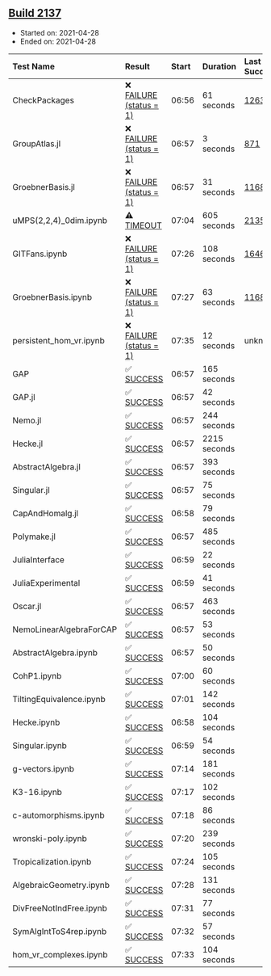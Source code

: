 ## [Build 2137](https://oscarci.mathematik.uni-kl.de/job/oscar-stable/2137/)

* Started on: 2021-04-28
* Ended on: 2021-04-28

| Test Name    | Result | Start | Duration | Last Success | First Failure |
|:-------------|:-------|:------|:---------|:-------------|:--------------|
| CheckPackages | ❌ [FAILURE (status = 1)](https://oscarci.mathematik.uni-kl.de/job/oscar-stable/2137/artifact/logs/build-2137/CheckPackages.log) | 06:56 | 61 seconds | [1263](https://oscarci.mathematik.uni-kl.de/job/oscar-stable/1263/) | [1264](https://oscarci.mathematik.uni-kl.de/job/oscar-stable/1264/) |
| GroupAtlas.jl | ❌ [FAILURE (status = 1)](https://oscarci.mathematik.uni-kl.de/job/oscar-stable/2137/artifact/logs/build-2137/GroupAtlas.jl.log) | 06:57 | 3 seconds | [871](https://oscarci.mathematik.uni-kl.de/job/oscar-stable/871/) | [872](https://oscarci.mathematik.uni-kl.de/job/oscar-stable/872/) |
| GroebnerBasis.jl | ❌ [FAILURE (status = 1)](https://oscarci.mathematik.uni-kl.de/job/oscar-stable/2137/artifact/logs/build-2137/GroebnerBasis.jl.log) | 06:57 | 31 seconds | [1168](https://oscarci.mathematik.uni-kl.de/job/oscar-stable/1168/) | [1169](https://oscarci.mathematik.uni-kl.de/job/oscar-stable/1169/) |
| uMPS(2,2,4)_0dim.ipynb | ⚠ [TIMEOUT](https://oscarci.mathematik.uni-kl.de/job/oscar-stable/2137/artifact/logs/build-2137/uMPS-2-2-4-_0dim.ipynb.log) | 07:04 | 605 seconds | [2135](https://oscarci.mathematik.uni-kl.de/job/oscar-stable/2135/) | [2136](https://oscarci.mathematik.uni-kl.de/job/oscar-stable/2136/) |
| GITFans.ipynb | ❌ [FAILURE (status = 1)](https://oscarci.mathematik.uni-kl.de/job/oscar-stable/2137/artifact/logs/build-2137/GITFans.ipynb.log) | 07:26 | 108 seconds | [1646](https://oscarci.mathematik.uni-kl.de/job/oscar-stable/1646/) | [1647](https://oscarci.mathematik.uni-kl.de/job/oscar-stable/1647/) |
| GroebnerBasis.ipynb | ❌ [FAILURE (status = 1)](https://oscarci.mathematik.uni-kl.de/job/oscar-stable/2137/artifact/logs/build-2137/GroebnerBasis.ipynb.log) | 07:27 | 63 seconds | [1168](https://oscarci.mathematik.uni-kl.de/job/oscar-stable/1168/) | [1169](https://oscarci.mathematik.uni-kl.de/job/oscar-stable/1169/) |
| persistent_hom_vr.ipynb | ❌ [FAILURE (status = 1)](https://oscarci.mathematik.uni-kl.de/job/oscar-stable/2137/artifact/logs/build-2137/persistent_hom_vr.ipynb.log) | 07:35 | 12 seconds | unknown | unknown |
| GAP | ✅ [SUCCESS](https://oscarci.mathematik.uni-kl.de/job/oscar-stable/2137/artifact/logs/build-2137/GAP.log) | 06:57 | 165 seconds |  |  |
| GAP.jl | ✅ [SUCCESS](https://oscarci.mathematik.uni-kl.de/job/oscar-stable/2137/artifact/logs/build-2137/GAP.jl.log) | 06:57 | 42 seconds |  |  |
| Nemo.jl | ✅ [SUCCESS](https://oscarci.mathematik.uni-kl.de/job/oscar-stable/2137/artifact/logs/build-2137/Nemo.jl.log) | 06:57 | 244 seconds |  |  |
| Hecke.jl | ✅ [SUCCESS](https://oscarci.mathematik.uni-kl.de/job/oscar-stable/2137/artifact/logs/build-2137/Hecke.jl.log) | 06:57 | 2215 seconds |  |  |
| AbstractAlgebra.jl | ✅ [SUCCESS](https://oscarci.mathematik.uni-kl.de/job/oscar-stable/2137/artifact/logs/build-2137/AbstractAlgebra.jl.log) | 06:57 | 393 seconds |  |  |
| Singular.jl | ✅ [SUCCESS](https://oscarci.mathematik.uni-kl.de/job/oscar-stable/2137/artifact/logs/build-2137/Singular.jl.log) | 06:57 | 75 seconds |  |  |
| CapAndHomalg.jl | ✅ [SUCCESS](https://oscarci.mathematik.uni-kl.de/job/oscar-stable/2137/artifact/logs/build-2137/CapAndHomalg.jl.log) | 06:58 | 79 seconds |  |  |
| Polymake.jl | ✅ [SUCCESS](https://oscarci.mathematik.uni-kl.de/job/oscar-stable/2137/artifact/logs/build-2137/Polymake.jl.log) | 06:57 | 485 seconds |  |  |
| JuliaInterface | ✅ [SUCCESS](https://oscarci.mathematik.uni-kl.de/job/oscar-stable/2137/artifact/logs/build-2137/JuliaInterface.log) | 06:59 | 22 seconds |  |  |
| JuliaExperimental | ✅ [SUCCESS](https://oscarci.mathematik.uni-kl.de/job/oscar-stable/2137/artifact/logs/build-2137/JuliaExperimental.log) | 06:59 | 41 seconds |  |  |
| Oscar.jl | ✅ [SUCCESS](https://oscarci.mathematik.uni-kl.de/job/oscar-stable/2137/artifact/logs/build-2137/Oscar.jl.log) | 06:57 | 463 seconds |  |  |
| NemoLinearAlgebraForCAP | ✅ [SUCCESS](https://oscarci.mathematik.uni-kl.de/job/oscar-stable/2137/artifact/logs/build-2137/NemoLinearAlgebraForCAP.log) | 06:57 | 53 seconds |  |  |
| AbstractAlgebra.ipynb | ✅ [SUCCESS](https://oscarci.mathematik.uni-kl.de/job/oscar-stable/2137/artifact/logs/build-2137/AbstractAlgebra.ipynb.log) | 06:57 | 50 seconds |  |  |
| CohP1.ipynb | ✅ [SUCCESS](https://oscarci.mathematik.uni-kl.de/job/oscar-stable/2137/artifact/logs/build-2137/CohP1.ipynb.log) | 07:00 | 60 seconds |  |  |
| TiltingEquivalence.ipynb | ✅ [SUCCESS](https://oscarci.mathematik.uni-kl.de/job/oscar-stable/2137/artifact/logs/build-2137/TiltingEquivalence.ipynb.log) | 07:01 | 142 seconds |  |  |
| Hecke.ipynb | ✅ [SUCCESS](https://oscarci.mathematik.uni-kl.de/job/oscar-stable/2137/artifact/logs/build-2137/Hecke.ipynb.log) | 06:58 | 104 seconds |  |  |
| Singular.ipynb | ✅ [SUCCESS](https://oscarci.mathematik.uni-kl.de/job/oscar-stable/2137/artifact/logs/build-2137/Singular.ipynb.log) | 06:59 | 54 seconds |  |  |
| g-vectors.ipynb | ✅ [SUCCESS](https://oscarci.mathematik.uni-kl.de/job/oscar-stable/2137/artifact/logs/build-2137/g-vectors.ipynb.log) | 07:14 | 181 seconds |  |  |
| K3-16.ipynb | ✅ [SUCCESS](https://oscarci.mathematik.uni-kl.de/job/oscar-stable/2137/artifact/logs/build-2137/K3-16.ipynb.log) | 07:17 | 102 seconds |  |  |
| c-automorphisms.ipynb | ✅ [SUCCESS](https://oscarci.mathematik.uni-kl.de/job/oscar-stable/2137/artifact/logs/build-2137/c-automorphisms.ipynb.log) | 07:18 | 86 seconds |  |  |
| wronski-poly.ipynb | ✅ [SUCCESS](https://oscarci.mathematik.uni-kl.de/job/oscar-stable/2137/artifact/logs/build-2137/wronski-poly.ipynb.log) | 07:20 | 239 seconds |  |  |
| Tropicalization.ipynb | ✅ [SUCCESS](https://oscarci.mathematik.uni-kl.de/job/oscar-stable/2137/artifact/logs/build-2137/Tropicalization.ipynb.log) | 07:24 | 105 seconds |  |  |
| AlgebraicGeometry.ipynb | ✅ [SUCCESS](https://oscarci.mathematik.uni-kl.de/job/oscar-stable/2137/artifact/logs/build-2137/AlgebraicGeometry.ipynb.log) | 07:28 | 131 seconds |  |  |
| DivFreeNotIndFree.ipynb | ✅ [SUCCESS](https://oscarci.mathematik.uni-kl.de/job/oscar-stable/2137/artifact/logs/build-2137/DivFreeNotIndFree.ipynb.log) | 07:31 | 77 seconds |  |  |
| SymAlgIntToS4rep.ipynb | ✅ [SUCCESS](https://oscarci.mathematik.uni-kl.de/job/oscar-stable/2137/artifact/logs/build-2137/SymAlgIntToS4rep.ipynb.log) | 07:32 | 57 seconds |  |  |
| hom_vr_complexes.ipynb | ✅ [SUCCESS](https://oscarci.mathematik.uni-kl.de/job/oscar-stable/2137/artifact/logs/build-2137/hom_vr_complexes.ipynb.log) | 07:33 | 104 seconds |  |  |
